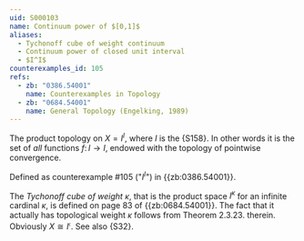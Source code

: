 ```yaml
---
uid: S000103
name: Continuum power of $[0,1]$
aliases:
  - Tychonoff cube of weight continuum
  - Continuum power of closed unit interval
  - $I^I$
counterexamples_id: 105
refs:
  - zb: "0386.54001"
    name: Counterexamples in Topology
  - zb: "0684.54001"
    name: General Topology (Engelking, 1989)
---
```


The product topology on $X=I^I$, where $I$ is the {S158}.
In other words it is the set of *all* functions $f\colon I\to I$, endowed with the topology of pointwise convergence.

Defined as counterexample #105 ("$I^I$")
in {{zb:0386.54001}}.

The *Tychonoff cube of weight* $\kappa$, that is the product space $I^\kappa$ for an infinite cardinal $\kappa$, is defined on page 83 of {{zb:0684.54001}}. The fact that
it actually has topological weight $\kappa$ follows from
Theorem 2.3.23. therein. Obviously $X\cong I^\mathfrak{c}$.
See also {S32}.
